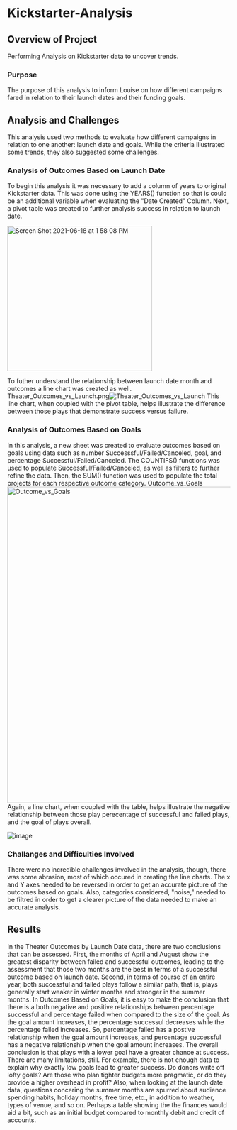 # Kickstarter-Analysis
## Overview of Project
Performing Analysis on Kickstarter data to uncover trends.
### Purpose
The purpose of this analysis to inform Louise on how different campaigns fared in relation to their launch dates and their funding goals.
## Analysis and Challenges
This analysis used two methods to evaluate how different campaigns in relation to one another: launch date and goals. While the criteria illustrated some trends, they also suggested some challenges.   
### Analysis of Outcomes Based on Launch Date
To begin this analysis it was necessary to add a column of years to original Kickstarter data. This was done using the YEARS() function so that is could be an additional variable when evaluating the "Date Created" Column. Next, a pivot table was created to further analysis success in relation to launch date.

<img width="327" alt="Screen Shot 2021-06-18 at 1 58 08 PM" src="https://user-images.githubusercontent.com/84995704/122605785-8b162980-d03d-11eb-8dbc-321b0d5e8431.png">

To futher understand the relationship between launch date month and outcomes a line chart was created as well. 
Theater_Outcomes_vs_Launch.png![Theater_Outcomes_vs_Launch](https://user-images.githubusercontent.com/84995704/122606185-20b1b900-d03e-11eb-8bcc-cf3e4a5deda9.png)
This line chart, when coupled with the pivot table, helps illustrate the difference between those plays that demonstrate success versus failure. 
### Analysis of Outcomes Based on Goals
In this analysis, a new sheet was created to evaluate outcomes based on goals using data such as number Successsful/Failed/Canceled, goal, and percentage Successful/Failed/Canceled. The COUNTIFS() functions was used to populate Successful/Failed/Canceled, as well as filters to further refine the data. Then, the SUM() function was used to populate the total projects for each respective outcome category. 
Outcome_vs_Goals<img width="713" alt="Outcome_vs_Goals" src="https://user-images.githubusercontent.com/84995704/122608627-29a48980-d042-11eb-88b1-02b511a399c6.png">
Again, a line chart, when coupled with the table, helps illustrate the negative relationship between those play perecentage of successful and failed plays, and the goal of plays overall. 

![image](https://user-images.githubusercontent.com/84995704/122608932-bd765580-d042-11eb-82ed-b61d2ef6070c.png)
### Challanges and Difficulties Involved

There were no incredible challenges involved in the analysis, though, there was some abrasion, most of which occured in creating the line charts. The x and Y axes needed to be reversed in order to get an accurate picture of the outcomes based on goals. Also, categories considered, "noise," needed to be filtred in order to get a clearer picture of the data needed to make an accurate analysis.
## Results
  In the Theater Outcomes by Launch Date data, there are two conclusions that can be assessed. First, the months of April and August show the greatest disparity between failed and successful outcomes, leading to the assessment that those two months are the best in terms of a successful outcome based on launch date. Second, in terms of course of an entire year, both successful and failed plays follow a similar path, that is, plays generally start weaker in winter months and stronger in the summer months. 
    In Outcomes Based on Goals, it is easy to make the conclusion that there is a both negative and positive relationships between percentage successful and percentage failed when compared to the size of the goal. As the goal amount increases, the percentage successul decreases while the percentage failed increases. So, percentage failed has a postive relationship when the goal amount increases, and percentage successful has a negative relationship when the goal amount increases. The overall conclusion is that plays with a lower goal have a greater chance at success.
    There are many limitations, still. For example, there is not enough data to explain why exactly low goals lead to greater success. Do donors write off lofty goals? Are those who plan tighter budgets more pragmatic, or do they provide a higher overhead in profit? Also, when looking at the launch date data, questions concering the summer months are spurred about audience spending habits, holiday months, free time, etc., in addition to weather, types of venue, and so on. Perhaps a table showing the the finances would aid a bit, such as an initial budget compared to monthly debit and credit of accounts. 
